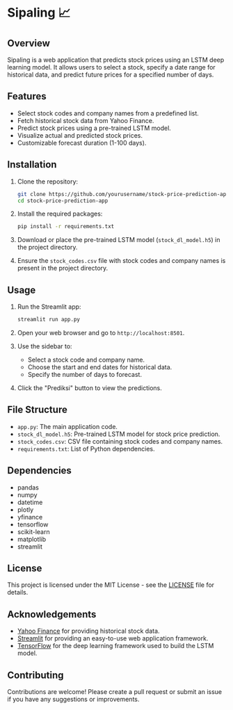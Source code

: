 # Sipaling 📈 

## Overview
Sipaling is a web application that predicts stock prices using an LSTM deep learning model. It allows users to select a stock, specify a date range for historical data, and predict future prices for a specified number of days.

## Features
- Select stock codes and company names from a predefined list.
- Fetch historical stock data from Yahoo Finance.
- Predict stock prices using a pre-trained LSTM model.
- Visualize actual and predicted stock prices.
- Customizable forecast duration (1-100 days).

## Installation

1. Clone the repository:
    ```sh
    git clone https://github.com/yourusername/stock-price-prediction-app.git
    cd stock-price-prediction-app
    ```

2. Install the required packages:
    ```sh
    pip install -r requirements.txt
    ```

3. Download or place the pre-trained LSTM model (`stock_dl_model.h5`) in the project directory.

4. Ensure the `stock_codes.csv` file with stock codes and company names is present in the project directory.

## Usage

1. Run the Streamlit app:
    ```sh
    streamlit run app.py
    ```

2. Open your web browser and go to `http://localhost:8501`.

3. Use the sidebar to:
    - Select a stock code and company name.
    - Choose the start and end dates for historical data.
    - Specify the number of days to forecast.

4. Click the "Prediksi" button to view the predictions.

## File Structure
- `app.py`: The main application code.
- `stock_dl_model.h5`: Pre-trained LSTM model for stock price prediction.
- `stock_codes.csv`: CSV file containing stock codes and company names.
- `requirements.txt`: List of Python dependencies.

## Dependencies
- pandas
- numpy
- datetime
- plotly
- yfinance
- tensorflow
- scikit-learn
- matplotlib
- streamlit

## License
This project is licensed under the MIT License - see the [LICENSE](LICENSE) file for details.

## Acknowledgements
- [Yahoo Finance](https://finance.yahoo.com) for providing historical stock data.
- [Streamlit](https://streamlit.io) for providing an easy-to-use web application framework.
- [TensorFlow](https://www.tensorflow.org) for the deep learning framework used to build the LSTM model.

## Contributing
Contributions are welcome! Please create a pull request or submit an issue if you have any suggestions or improvements.